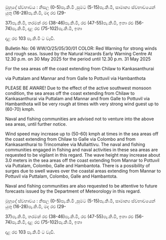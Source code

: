 මුහුදේ ස්වභාවය : නිසල (0-5)පැ.කි.මී ,සුමට (5-15)පැ.කි.මී, සාමාන්‍ය ස්වභාවයෙන් යුතු (16-28)පැ.කි.මී, මද රළු (29-

37)පැ.කි.මී, තරමක් රළු (38-46)පැ.කි.මී, රළු (47-55)පැ.කි.මී, ඉතා රළු (56-74)පැ.කි.මී, දළ රළු (75-102)පැ.කි.මී, ඉතා

දළ රළු 103 පැ.කි.මී ට වැඩි.

Bulletin No: 06 WW/O/25/05/30/01 COLOR: Red Warning for strong winds and rough seas. Issued by the Natural Hazards Early Warning Centre At 12.30 p.m. on 30 May 2025 for the period until 12.30 p.m. 31 May 2025

For the sea areas off the coast extending from Chilaw to Kankasanthurai

via Puttalam and Mannar and from Galle to Pottuvil via Hambanthota

PLEASE BE AWARE! Due to the effect of the active southwest monsoon condition, the sea areas off the coast extending from Chilaw to Kankasanthurai via Puttalam and Mannar and from Galle to Pottuvil via Hambanthota will be very rough at times with very strong wind guest up to (60-70) kmph.

Naval and fishing communities are advised not to venture into the above sea areas, until further notice.

Wind speed may increase up to (50-60) kmph at times in the sea areas off the coast extending from Chilaw to Galle via Colombo and from Kankasanthurai to Trincomalee via Mullaittivu. The naval and fishing communities engaged in fishing and naval activities in these sea areas are requested to be vigilant in this regard. The wave height may increase about 3.0 meters in the sea areas off the coast extending from Mannar to Pottuvil via Puttalam, Colombo, Galle and Hambantota. There is a possibility of surges due to swell waves over the coastal areas extending from Mannar to Pottuvil via Puttalam, Colombo, Galle and Hambantota.

Naval and fishing communities are also requested to be attentive to future forecasts issued by the Department of Meteorology in this regard.

මුහුදේ ස්වභාවය : නිසල (0-5)පැ.කි.මී ,සුමට (5-15)පැ.කි.මී, සාමාන්‍ය ස්වභාවයෙන් යුතු (16-28)පැ.කි.මී, මද රළු (29-

37)පැ.කි.මී, තරමක් රළු (38-46)පැ.කි.මී, රළු (47-55)පැ.කි.මී, ඉතා රළු (56-74)පැ.කි.මී, දළ රළු (75-102)පැ.කි.මී, ඉතා

දළ රළු 103 පැ.කි.මී ට වැඩි.